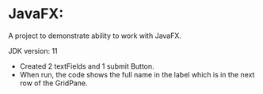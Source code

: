 # JavaFX:
A project to demonstrate ability to work with JavaFX.

JDK version: 11

- Created 2 textFields and 1 submit Button.
- When run, the code shows the full name in the label which is in the next row of the GridPane.

